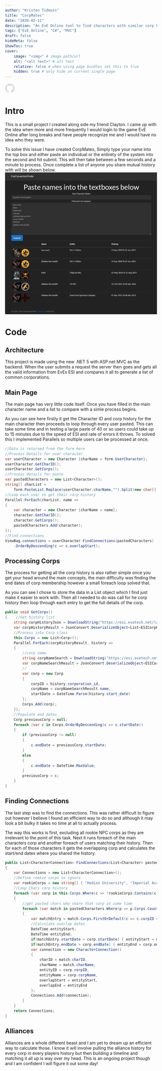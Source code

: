 ```yaml
---
author: "Kristen Tidmuss"
title: "CorpMates"
date: "2020-02-11"
description: "An EvE Online tool to find characters with similar corp history"
tags: ["EvE Online", "C#", "MVC"]
draft: false
hideMeta: false
ShowToc: true
cover:
    image: "<img>" # image path/url
    alt: "<alt text>" # alt text
    relative: false # when using page bundles set this to true
    hidden: true # only hide on current single page
---
```

[![GitHub](/images/github.png)](https://github.com/KristenTidmuss/CorpMates)

# Intro
This is a small project I created along side my friend Clayton. I came up with the idea when more and more frequently I would login to the game EvE Online after long breaks and have people recognize me and I would have no idea who they were.

To solve this issue I have created CorpMates, Simply type your name into the top box and either paste an individual or the entirety of the system into the second and hit submit. This will then take between a few seconds and a minute to process. Once complete a list of anyone you share mutual history with will be shown below.
![Webpage Demo](/images/projects/CorpMatesMVC.png)

# Code
## Architecture
This project is made using the new .NET 5 with ASP.net MVC as the backend. When the user submits a request the server then goes and gets all the valid information from EvEs ESI and compares it all to generate a list of common corporations.
## Main Page
The main page has very little code itself. Once you have filled in the main character name and a list to compare with a simle process begins.

As you can see here firstly it get the Character ID and corp history for the main character then proceeds to loop through every user pasted. This can take some time and in testing a large paste of 40 or so users could take up to 15 minutes due to the speed of ESI and rate of errors it throws. To solved this I implemented Parallels so multiple users can be processed at once.
```C#
//Data is returned from the form here
//Process Details for user character
var userCharacter = new Character {charName = form.UserCharacter};
userCharacter.GetCharID();
userCharacter.GetCorps();
//Process details for paste
var pastedCharacters = new List<Character>();
string[] charList =
    form.PasteList.Replace(userCharacter.charName,"").Split(new char[] {'\r', '\n'}, StringSplitOptions.RemoveEmptyEntries);
//Loop each user to get their corp history
Parallel.ForEach(charList, name =>
{
    var character = new Character {charName = name};
    character.GetCharID();
    character.GetCorps();
    pastedCharacters.Add(character);
});
//Find connections
ViewBag.connections = userCharacter.FindConnections(pastedCharacters)
    .OrderByDescending(c => c.overlapStart);
```
## Processing Corps
The process for getting all the corp history is also rather simple once you get your head around the main concepts, the main difficulty was finding the end dates of corp membership however a small foreach loop solved that.

As you can see I chose to store the data in a List object which I find just make it easier to work with. Then all I needed to do was call for he corp history then loop through each entry to get the full details of the corp.
```C#
public void GetCorps()
{    //Get history list
    string corpHistoryJson = DownloadString("https://esi.evetech.net/latest/characters/" + this.charID + "/corporationhistory datasource=tranquility");
    var corpHistoryResult = JsonConvert.DeserializeObject<List<ESICorpHistory>>(corpHistoryJson);
    //Process into Corp class
    this.Corps = new List<Corp>();
    Parallel.ForEach(corpHistoryResult, history =>
    {
        //corp name
        string corpNameSearch = DownloadString("https://esi.evetech.net/latest/corporations/" + history.corporation_id + "/?datasource=tranquility");
        var corpNameSearchResult = JsonConvert.DeserializeObject<ESICorp>(corpNameSearch);
        //
        var corp = new Corp
        {
            corpID = history.corporation_id,
            corpName = corpNameSearchResult.name,
            startDate = DateTime.Parse(history.start_date)
        };
        Corps.Add(corp);
    });
    //Populate end dates
    Corp previousCorp = null;
    foreach (var c in Corps.OrderByDescending(c => c.startDate))
    {
        if (previousCorp != null)
        {
            c.endDate = previousCorp.startDate;
        }
        else
        {
            c.endDate = DateTime.MaxValue;
        }
        previousCorp = c;
    }
}
```
## Finding Connections
The last step was to find the connections. This was rather difficult to figure out however I believe I found an efficient way to do so and although it may look a bit bulky it takes no time at all to actually process.

The way this works is first, excluding all rookie NPC corps as they are irrelevant to the point of this task. Next it runs foreach of the main characters corp and another foreach of users matching their history. Then for each of those characters it gets the overlapping corp and calculates the start/end dates where you shared the history.
```C#
public List<CharacterConnection> FindConnections(List<Character> pastedCharacters)
{
    var Connections = new List<CharacterConnection>();
    //Define rookie corps to ignore
    var rookieCorps = new string[] { "Hedion University", "Imperial Academy", "Royal Amarr Institute", "School of Applied Knowledge", "Science and Trade Institute", "State War Academy", "Center for Advanced Studies", "Federal Navy Academy", "University of Caille", "Pator Tech School", "Republic Military School", "Republic University", "Viziam", "Ministry of War", "Imperial Shipment", "Perkone", "Caldari Provisions", "Deep Core Mining Inc.", "The Scope", "Aliastra", "Garoun Investment Bank", "Brutor Tribe", "Sebiestor Tribe", "Native Freshfood", "Ministry of Internal Order", "Expert Distribution", "Impetus", "Brutor Tribe", "Amarr Imperial Navy", "Ytiri", "Federal Intelligence Office", "Republic Security Services", "Dominations", "Guristas"};
    //Loop Chars corp history
    foreach (var corp in this.Corps.Where(c => !rookieCorps.Contains(c.corpName)))
    {
        //get pasted chars who share that corp at same time
        foreach (var match in pastedCharacters.Where(p => p.Corps.Count(c => c.corpID == corp.corpID && c.startDate < corp.endDate && corp.startDate < c.endDate) > 0))
        {
            var matchEntry = match.Corps.FirstOrDefault(c => c.corpID == corp.corpID && c.startDate < corp.endDate && corp.startDate < c.endDate);
            //Calculate overlap dates
            DateTime entityStart;
            DateTime entityEnd;
            if(matchEntry.startDate > corp.startDate) { entityStart = matchEntry.startDate;} else { entityStart = corp.startDate;}
            if(matchEntry.endDate > corp.endDate) { entityEnd = corp.endDate;} else { entityEnd = matchEntry.endDate;}
            var connection = new CharacterConnection()
            {
                charID = match.charID,
                charName = match.charName,
                entityID = corp.corpID,
                entityName = corp.corpName,
                overlapStart = entityStart,
                overlapEnd = entityEnd
            };
            Connections.Add(connection);
        }
    }
    return Connections;
}
```
## Alliances
Alliances are a whole different beast and I am yet to dream up an efficient way to calculate those. I know it will involve pulling the alliance history for every corp in every players history but then building a timeline and matching it all up is way over my head. This is an ongoing project though and I am confident I will figure it out some day!